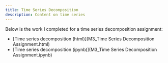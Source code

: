 ```yaml
---
title: Time Series Decomposition
description: Content on time series
---
```


Below is the work I completed for a time series decomposition assignment:
- [Time series decomposition (html)](M3_Time Series Decomposition Assignment.html)
- [Time series decomposition (ipynb)](M3_Time Series Decomposition Assignment.ipynb)
